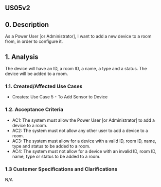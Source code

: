 ## US05v2 

## 0. Description

As a Power User [or Administrator], I want to add a new device to a room from, in order to configure it.

## 1. Analysis

The device will have an ID, a room ID, a name, a type and a status.
The device will be added to a room.

### 1.1. Created/Affected Use Cases

* Creates: Use Case 5 - To Add Sensor to Device

### 1.2. Acceptance Criteria

* AC1: The system must allow the Power User [or Administrator] to add a device to a room.
* AC2: The system must not allow any other user to add a device to a room.
* AC3: The system must allow for a device with a valid ID, room ID, name, type and status to be added to a room.
* AC4: The system must not allow for a device with an invalid ID, room ID, name, type or status to be added to a room.

### 1.3 Customer Specifications and Clarifications

N/A